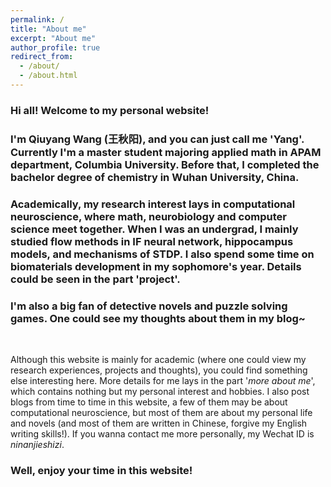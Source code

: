 ```yaml
---
permalink: /
title: "About me"
excerpt: "About me"
author_profile: true
redirect_from: 
  - /about/
  - /about.html
---
```


### Hi all! Welcome to my personal website!

### I'm Qiuyang Wang (王秋阳),  and you can just call me 'Yang'. Currently I'm a master student majoring applied math in APAM department, Columbia University. Before that, I completed the bachelor degree of chemistry in Wuhan University, China. 

### Academically, my research interest lays in computational neuroscience, where math, neurobiology and computer science meet together. When I was an undergrad, I mainly studied flow methods in IF neural network, hippocampus models, and mechanisms of STDP. I also spend some time on biomaterials development in my sophomore's year. Details could be seen in the part 'project'.

### I'm also a big fan of detective novels and puzzle solving games. One could see my thoughts about them in my blog~

<br/>

Although this website is mainly for academic (where one could view my research experiences, projects and thoughts), you could find something else interesting here. More details for me lays in the part '*more about me*', which contains nothing but my personal interest and hobbies. I also post blogs from time to time in this website, a few of them may be about computational neuroscience, but most of them are about my personal life and novels (and most of them are written in Chinese, forgive my English writing skills!). If you wanna contact me more personally, my Wechat ID is  *ninanjieshizi*.



### Well, enjoy your time in this website!

